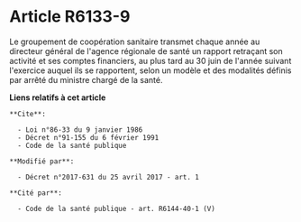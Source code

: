 # Article R6133-9

Le groupement de coopération sanitaire transmet chaque année au directeur général de l'agence régionale de santé un rapport
retraçant son activité et ses comptes financiers, au plus tard au 30 juin de l'année suivant l'exercice auquel ils se
rapportent, selon un modèle et des modalités définis par arrêté du ministre chargé de la santé.

**Liens relatifs à cet article**

	**Cite**:

	  - Loi n°86-33 du 9 janvier 1986
	  - Décret n°91-155 du 6 février 1991
	  - Code de la santé publique

	**Modifié par**:

	  - Décret n°2017-631 du 25 avril 2017 - art. 1

	**Cité par**:

	  - Code de la santé publique - art. R6144-40-1 (V)
